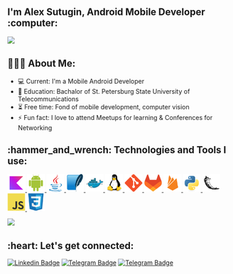 <h2 align="left">
  <br> I'm Alex Sutugin, Android Mobile Developer :computer:<br>
</h2> 
  <img   width="250" src="https://media.giphy.com/media/2IudUHdI075HL02Pkk/giphy.gif">  
<h2 align="left">👨🏻‍💻 About Me:</h2>

- :computer: Current: I'm a Mobile Android Developer
- :book: Education:  Bachalor of St. Petersburg State University of Telecommunications
- :hourglass_flowing_sand: Free time: Fond of mobile development, computer vision 
- :zap: Fun fact: I love to attend Meetups for learning & Conferences for Networking<br>
<h2 align="left">:hammer_and_wrench: Technologies and Tools I use:</h2>
<p align="left">
    <a href="" target="_blank"> <img src="https://github.com/devicons/devicon/blob/master/icons/kotlin/kotlin-original.svg"  width="40" height="40"/> </a>
    <a href="" target="_blank"> <img src="https://github.com/devicons/devicon/blob/master/icons/android/android-original.svg" width="40" height="40"/> </a>
    <a href="" target="_blank"> <img src="https://github.com/devicons/devicon/blob/master/icons/java/java-original.svg"  width="40" height="40"/> </a>
    <a href="" target="_blank"> <img src="https://github.com/devicons/devicon/blob/master/icons/sqlite/sqlite-original.svg"  width="40" height="40"/> </a>
    <a href="" target="_blank"> <img src="https://github.com/devicons/devicon/blob/master/icons/docker/docker-original.svg"  width="40" height="40"/> </a>
    <a href="" target="_blank"> <img src="https://github.com/devicons/devicon/blob/master/icons/linux/linux-original.svg"  width="40" height="40"/> </a>
    <a href="" target="_blank"> <img src="https://github.com/devicons/devicon/blob/master/icons/git/git-original.svg"  width="40" height="40"/> </a>
    <a href="" target="_blank"> <img src="https://github.com/devicons/devicon/blob/master/icons/gitlab/gitlab-original.svg"  width="40" height="40"/> </a>
    <a href="" target="_blank"> <img src="https://github.com/devicons/devicon/blob/master/icons/firebase/firebase-plain.svg"  width="40" height="40"/> </a>
    <a href="" target="_blank"> <img src="https://github.com/devicons/devicon/blob/master/icons/python/python-original.svg" width="40" height="40"/> </a>
    <a href="" target="_blank"> <img src="https://github.com/devicons/devicon/blob/master/icons/flask/flask-original.svg"  width="40" height="40"/> </a>
    <a href="" target="_blank"> <img src="https://github.com/devicons/devicon/blob/master/icons/javascript/javascript-original.svg"  width="40" height="40"/> </a>
    <a href="" target="_blank"> <img src="https://github.com/devicons/devicon/blob/master/icons/css3/css3-original.svg"  width="40" height="40"/> </a>
</p>

  <img  src="https://github-profile-summary-cards.vercel.app/api/cards/repos-per-language?username=olexsahka&theme=dracula">  



<h2 align="left">:heart: Let's get connected:</h2>

[![Linkedin Badge](https://img.shields.io/badge/-LinkedIn-blue?style=flat-square&logo=Linkedin&logoColor=white&link)](https://www.linkedin.com)
[![Telegram Badge](https://img.shields.io/badge/-Telegram-blue?style=flat-square&labelColor=1ca0f1&logo=telegram&logoColor=white&link=https://t.me/alexxxxsun)](https://t.me/alexxxxsun)
[![Telegram Badge](https://img.shields.io/badge/-Gmail-blue?style=flat-square&labelColor=1ca0f1&logo=gmail&logoColor=white)](mailto:sutugin8@gmail.com)
